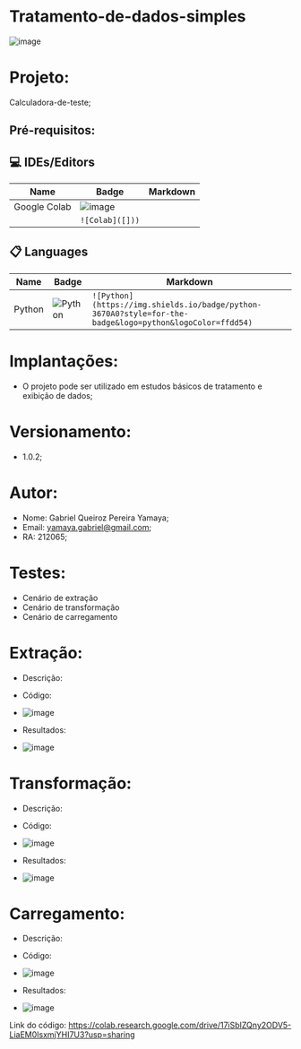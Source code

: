 # Tratamento-de-dados-simples

![image](https://github.com/GabrielYamaya/Calculadora-de-teste/assets/117553594/6d767b54-5c8c-4638-b2d1-ae1f43ff1e22)

# Projeto: 

Calculadora-de-teste;

## Pré-requisitos:
## 💻 IDEs/Editors

| Name               | Badge                                                                                                                                             | Markdown                                                                                                                                            |
| ------------------ | ------------------------------------------------------------------------------------------------------------------------------------------------- | --------------------------------------------------------------------------------------------------------------------------------------------------- |
| Google Colab            | ![image](https://github.com/GabrielYamaya/Tratamento-de-dados-simples/assets/117553594/43a11daa-248e-4ccb-b7cc-f2cd8a9b0da0)
                                      | `![Colab]([]))`                                      |

## 📋 Languages

| Name             | Badge                                                                                                                                        | Markdown                                                                                                                                         |
| -------------    | --------------------------------------------------------------------------------------------------------------------------------             | ------------------------------------------------------------------------------------------------------------------------------------------------ |
| Python             | ![Python](https://img.shields.io/badge/python-3670A0?style=for-the-badge&logo=python&logoColor=ffdd54)                                       | `![Python](https://img.shields.io/badge/python-3670A0?style=for-the-badge&logo=python&logoColor=ffdd54)`                                         |


# Implantações:
 - O projeto pode ser utilizado em estudos básicos de tratamento e exibição de dados;

# Versionamento:
 - 1.0.2;

# Autor:
 - Nome: Gabriel Queiroz Pereira Yamaya;
 - Email: yamaya.gabriel@gmail.com;
 - RA: 212065;

# Testes:
 - Cenário de extração
 - Cenário de transformação
 - Cenário de carregamento


# Extração:
 - Descrição:
 - Código:
 - ![image](https://github.com/GabrielYamaya/Tratamento-de-dados-simples/assets/117553594/081c58e2-51df-4ba0-90fe-e41195936f1c)

 - Resultados:
 - ![image](https://github.com/GabrielYamaya/Tratamento-de-dados-simples/assets/117553594/16b2b43c-4343-434f-ba5e-451496ee5589)


# Transformação:
 - Descrição:
   
 - Código:
 - ![image](https://github.com/GabrielYamaya/Tratamento-de-dados-simples/assets/117553594/24771788-16cd-4b27-bd35-8a5b9f89a0ee)

 - Resultados:
 - ![image](https://github.com/GabrielYamaya/Tratamento-de-dados-simples/assets/117553594/212552d5-1603-4057-91c8-c732cce41c39)


# Carregamento:
 - Descrição:
 - Código:
 - ![image](https://github.com/GabrielYamaya/Tratamento-de-dados-simples/assets/117553594/7d3eef18-1692-4011-a91b-df2e6d23ce53)

 - Resultados:
 - ![image](https://github.com/GabrielYamaya/Tratamento-de-dados-simples/assets/117553594/de7d6890-ec55-4923-9dad-afdd2a2d1bc4)

Link do código:
https://colab.research.google.com/drive/17iSbIZQny2ODV5-LiaEM0IsxmjYHI7U3?usp=sharing

